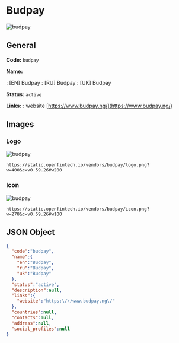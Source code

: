 
# Budpay 
![budpay](https://static.openfintech.io/vendors/budpay/logo.png?w=400&c=v0.59.26#w200)  

## General 
 
**Code:** `budpay` 
 
**Name:** 
 
:	[EN] Budpay 
:	[RU] Budpay 
:	[UK] Budpay 
 
**Status:** `active` 
 
**Links:** 
: website [https://www.budpay.ng/](https://www.budpay.ng/) 
 

## Images 

### Logo 
 
![budpay](https://static.openfintech.io/vendors/budpay/logo.png?w=400&c=v0.59.26#w200)  

```
https://static.openfintech.io/vendors/budpay/logo.png?w=400&c=v0.59.26#w200
```  

### Icon 
 
![budpay](https://static.openfintech.io/vendors/budpay/icon.png?w=278&c=v0.59.26#w100)  

```
https://static.openfintech.io/vendors/budpay/icon.png?w=278&c=v0.59.26#w100
```  

## JSON Object 

```json
{
  "code":"budpay",
  "name":{
    "en":"Budpay",
    "ru":"Budpay",
    "uk":"Budpay"
  },
  "status":"active",
  "description":null,
  "links":{
    "website":"https:\/\/www.budpay.ng\/"
  },
  "countries":null,
  "contacts":null,
  "address":null,
  "social_profiles":null
}
```  
